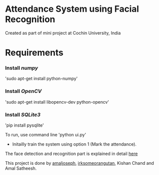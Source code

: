 # Attendance System using Facial Recognition
Created as part of mini project at Cochin University, India

# Requirements
### Install *numpy*
'sudo apt-get install python-numpy'
### Install *OpenCV*
'sudo apt-get install libopencv-dev python-opencv'
### Install *SQLite3*
'pip install pysqlite'



To run, use command line 'python ui.py'
* Initailly train the system using option 1 (Mark the attendance).

The face detection and recognition part is explained in detail [here](https://github.com/amaljoseph/python-opencv-face-recognition)

This project is done by [amaljoseph](https://github.com/amaljoseph/), [irksomeorangutan](https://github.com/irksomeorangutan), Kishan Chand and Amal Satheesh.
